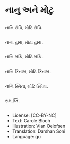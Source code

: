 # નાનુ અને મોટુ

##
નાનિ ટોપિ, મોટિ ટોપિ.

##


##
નાના હાથ, મોટા હાથ.

##


##
નાનિ બક્રિ, મોટિ બક્રિ.

##


##
નાનિ કિતાબ, મોટિ કિતાબ.

##


##
નાનિ સ્મિતા, મોટિ સ્મિતા.

##


##
સમાપ્તિ.

##
* License: [CC-BY-NC]
* Text: Carole Bloch
* Illustration: Vian Oelofsen
* Translation: Darshan Soni
* Language: gu
